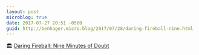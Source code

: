 ```yaml
---
layout: post
microblog: true
date: 2017-07-27 20:51 -0500
guid: http://benhager.micro.blog/2017/07/28/daring-fireball-nine.html
---
```

🏛 [Daring Fireball: Nine Minutes of Doubt](https://daringfireball.net/linked/2017/07/26/nine-minutes)
